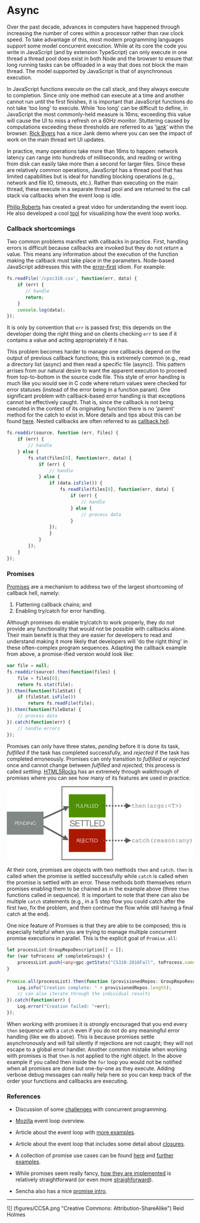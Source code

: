 # Async

Over the past decade, advances in computers have happened through increasing the number of cores within a processor rather than raw clock speed. To take advantage of this, most modern programming languages support some model concurrent execution. While at its core the code you write in JavaScript (and by extension TypeScript) can only execute in one thread a thread pool does exist in both Node and the browser to ensure that long running tasks can be offloaded in a way that does not block the main thread. The model supported by JavaScript is that of asynchronous execution. 

<!---
TODO: call stack / heap / queue / event loop figure
--->

In JavaScript functions execute on the call stack, and they always execute to completion. Since only one method can execute at a time and another cannot run until the first finishes, it is important that JavaScript functions do not take 'too long' to execute. While 'too long' can be difficult to define, in JavaScript the most commonly-held measure is 16ms; exceeding this value will cause the UI to miss a refresh on a 60Hz monitor. Stuttering caused by computations exceeding these thresholds are referred to as '[jank](http://www.html5rocks.com/en/tutorials/speed/rendering/)' within the browser. [Rick Byers](rbyers.github.io/scroll-latency.html) has a nice Jank demo where you can see the impact of work on the main thread wrt UI updates.

In practice, many operations take more than 16ms to happen: network latency can range into hundreds of milliseconds, and reading or writing from disk can easily take more than a second for larger files. Since these are relatively common operations, JavaScript has a thread pool that has limited capabilities but is ideal for handling blocking operations (e.g., network and file IO, timeouts, etc.). Rather than executing on the main thread, these execute in a separate thread pool and are returned to the call stack via callbacks when the event loop is idle.

<!---
### JavaScript event loop example

TODO: EXAMPLE
--->

[Philip Roberts](https://www.youtube.com/watch?v=8aGhZQkoFbQ) has created a great video for understanding the event loop. He also developed a cool [tool](http://latentflip.com/loupe/) for visualizing how the event loop works.

### Callback shortcomings

Two common problems manifest with callbacks in practice. First, handling errors is difficult because callbacks are invoked but they do not _return_ a value. This means any information about the execution of the function making the callback must take place in the parameters. Node-based JavaScript addresses this with the [error-first](http://fredkschott.com/post/2014/03/understanding-error-first-callbacks-in-node-js/) idiom. For example:

```javascript
fs.readFile('/cpsc310.csv', function(err, data) {
	if (err) {
	   // handle
	   return;
	}
  	console.log(data);
});
```

It is only by convention that ```err``` is passed first; this depends on the developer doing the right thing and on clients checking ```err``` to see if it contains a value and acting appropriately if it has.

This problem becomes harder to manage one callbacks depend on the output of previous callback functions; this is extremely common (e.g., read a directory list (async) and then read a specific file (async)). This pattern arrises from our natural desire to want the apparent execution to proceed from top-to-bottom in the source code file. This style of error handling is much like you would see in C code where return values were checked for error statuses (instead of the error being in a function param). One significant problem with callback-based error handling is that exceptions cannot be effectively caught. That is, since the callback is not being executed in the context of its originating function there is no 'parent' method for the catch to exist in. More details and tips about this can be found [here](https://ruben.verborgh.org/blog/2012/12/31/asynchronous-error-handling-in-javascript/). Nested callbacks are often referred to as [callback hell](http://callbackhell.com/).

```javascript
fs.readdir(source, function (err, files) {
  	if (err) {
    	// handle
  	} else {
  		fs.stat(files[0], function(err, data) {
  			if (err) {
  				// handle
  			} else {
  				if (data.isFile()) {
    				fs.readFile(files[0], function(err, data) {
    					if (err) {
	    					// handle
	    				} else {
	    					// process data
	    				}
       			});
  				}
  			}
     	});
  	}
});
```

### Promises

[Promises](http://colintoh.com/blog/staying-sane-with-asynchronous-programming-promises-and-generators) are a mechanism to address two of the largest shortcoming of callback hell, namely:

1. Flattening callback chains; and
1. Enabling try/catch for error handling.

Although promises do enable try/catch to work properly, they do not provide any functionality that would not be possible with callbacks alone. Their main benefit is that they are easier for developers to read and understand making it more likely that developers will 'do the right thing' in these often-complex program sequences. Adapting the callback example from above, a promise-ified version would look like:

```typescript
var file = null;
fs.readdir(source).then(function(files) {
	file = files[0];
  	return fs.stat(file);
}).then(function(fileStat) {
  	if (fileStat.isFile())
  		return fs.readFile(file);
}).then(function(fileData) {
	// process data
}).catch(function(err) {
	// handle errors
});
```

Promises can only have three states, _pending_ before it is done its task, _fulfilled_ if the task has completed successfully, and _rejected_ if the task has completed erroneously. Promises can only transition to _fulfilled_ or _rejected_ once and cannot change between _fulfilled_ and _rejected_; this process is called _settling_. [HTML5Rocks](http://www.html5rocks.com/en/tutorials/es6/promises/) has an extremely through walkthrough of promises where you can see how many of its features are used in practice.

<img src="./figures/promise-states.png" width="512px" alt="promise states">

At their core, promises are objects with two methods ```then``` and ```catch```. ```then``` is called when the promise is settled successfully while ```catch``` is called when the promise is settled with an error. These methods both themselves return promises enabling them to be chained as in the example above (three ```then``` functions called in sequence). It is important to note that there can also be multiple ```catch``` statements (e.g., in a 5 step flow you could catch after the first two, fix the problem, and then continue the flow while still having a final catch at the end).

One nice feature of Promises is that they are able to be composed; this is especially helpful when you are trying to manage multiple concurrent promise executions in parallel. This is the explicit goal of ```Promise.all```:

```typescript
let processList:GroupRepoDescription[] = [];
for (var toProcess of completeGroups) {
	processList.push(<any>gpc.getStats("CS310-2016Fall", toProcess.name)); // getStats is async
}

Promise.all(processList).then(function (provisionedRepos: GroupRepoResult[]) {
	Log.info("Creation complete: " + provisionedRepos.length);
	// can also iterate through the individual results
}).catch(function(err) {
	Log.error("Creation failed: "+err);
});
```

When working with promises it is _strongly_ encouraged that you end every ```then``` sequence with a ```catch``` even if you do not do any meaningful error handling (like we do above). This is because promises settle asynchronously and will fail silently if rejections are not caught; they will not escape to a global error handler. Another common mistake when working with promises is that ```then``` is not applied to the right object. In the above example if you called then inside the ```for``` loop you would not be notified when all promises are done but one-by-one as they execute. Adding verbose debug messages can really help here so you can keep track of the order your functions and callbacks are executing.

### References

* Discussion of some [challenges](https://www.quora.com/What-is-the-difference-between-deadlock-and-livelock-deadlock-infinite-recursion-and-starvation/answer/Akash-Kava) with concurrent programming.

* [Mozilla](https://developer.mozilla.org/en/docs/Web/JavaScript/EventLoop) event loop overview.

* Article about the event loop with [more examples](http://altitudelabs.com/blog/what-is-the-javascript-event-loop/).

* Article about the event loop that includes some detail about [closures](http://blog.carbonfive.com/2013/10/27/the-javascript-event-loop-explained/).

* A collection of promise use cases can be found [here](http://exploringjs.com/es6/ch_promises.html) and [further examples](https://www.promisejs.org/patterns/). 

* While promises seem really fancy, [how they are implemented](http://www.mattgreer.org/articles/promises-in-wicked-detail/) is relatively straightforward (or even more [straighforward](https://www.promisejs.org/implementing/)).

* Sencha also has a nice [promise intro](https://www.sencha.com/blog/asynchronous-javascript-promises/).


---
![] (figures/CCSA.png "Creative Commons: Attribution-ShareAlike") Reid Holmes





